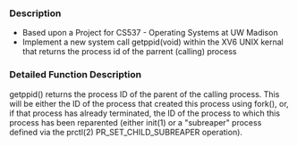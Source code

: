 ### Description 
- Based upon a Project for CS537 - Operating Systems at UW Madison
- Implement a new system call getppid(void) within the XV6 UNIX kernal that returns the process id of the parrent (calling) process

### Detailed Function Description
getppid() returns the process ID of the parent of the calling
process.  This will be either the ID of the process that created this
process using fork(), or, if that process has already terminated, the
ID of the process to which this process has been reparented (either
init(1) or a "subreaper" process defined via the prctl(2)  PR_SET_CHILD_SUBREAPER operation).